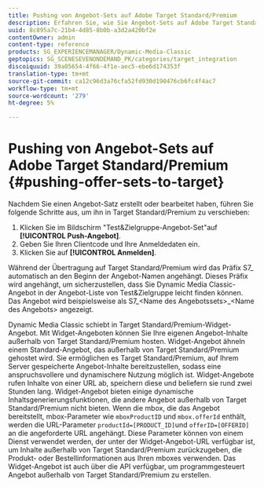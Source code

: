 ```yaml
---
title: Pushing von Angebot-Sets auf Adobe Target Standard/Premium
description: Erfahren Sie, wie Sie Angebot-Sets auf Adobe Target Standard/Premium verschieben.
uuid: 8c895a7c-21b4-4d85-8b0b-a3d2a420bf2e
contentOwner: admin
content-type: reference
products: SG_EXPERIENCEMANAGER/Dynamic-Media-Classic
geptopics: SG_SCENESEVENONDEMAND_PK/categories/target_integration
discoiquuid: 39a05654-4f66-4f1e-aec5-ebe6d174353f
translation-type: tm+mt
source-git-commit: ca12c96d3a76cfa52fd930d190476cb6fc4f4ac7
workflow-type: tm+mt
source-wordcount: '279'
ht-degree: 5%

---
```



# Pushing von Angebot-Sets auf Adobe Target Standard/Premium {#pushing-offer-sets-to-target}

Nachdem Sie einen Angebot-Satz erstellt oder bearbeitet haben, führen Sie folgende Schritte aus, um ihn in Target Standard/Premium zu verschieben:

1. Klicken Sie im Bildschirm &quot;Test&amp;Zielgruppe-Angebot-Set&quot;auf **[!UICONTROL Push-Angebot]**.
1. Geben Sie Ihren Clientcode und Ihre Anmeldedaten ein.
1. Klicken Sie auf **[!UICONTROL Anmelden]**.

Während der Übertragung auf Target Standard/Premium wird das Präfix S7_ automatisch an den Beginn der Angebot-Namen angehängt. Dieses Präfix wird angehängt, um sicherzustellen, dass Sie Dynamic Media Classic-Angebot in der Angebot-Liste von Test&amp;Zielgruppe leicht finden können. Das Angebot wird beispielsweise als S7_&lt;Name des Angebotssets>_&lt;Name des Angebots> angezeigt.

Dynamic Media Classic schiebt in Target Standard/Premium-Widget-Angebot. Mit Widget-Angeboten können Sie Ihre eigenen Angebot-Inhalte außerhalb von Target Standard/Premium hosten. Widget-Angebot ähneln einem Standard-Angebot, das außerhalb von Target Standard/Premium gehostet wird. Sie ermöglichen es Target Standard/Premium, auf Ihrem Server gespeicherte Angebot-Inhalte bereitzustellen, sodass eine anspruchsvollere und dynamischere Nutzung möglich ist. Widget-Angebote rufen Inhalte von einer URL ab, speichern diese und beliefern sie rund zwei Stunden lang. Widget-Angebot bieten einige dynamische Inhaltsgenerierungsfunktionen, die andere Angebot außerhalb von Target Standard/Premium nicht bieten. Wenn die mbox, die das Angebot bereitstellt, mbox-Parameter wie `mboxProductID` und `mbox.offerId` enthält, werden die URL-Parameter `productId=[PRODUCT_ID]`und `offerID=[OFFERID]` an die angeforderte URL angehängt. Diese Parameter können von einem Dienst verwendet werden, der unter der Widget-Angebot-URL verfügbar ist, um Inhalte außerhalb von Target Standard/Premium zurückzugeben, die Produkt- oder Bestellinformationen aus Ihren mboxes verwenden. Das Widget-Angebot ist auch über die API verfügbar, um programmgesteuert Angebot außerhalb von Target Standard/Premium zu erstellen.
